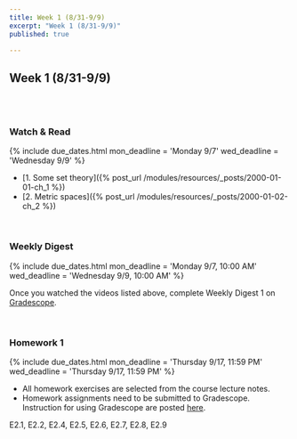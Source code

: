 ```yaml
---
title: Week 1 (8/31-9/9)
excerpt: "Week 1 (8/31-9/9)"
published: true

---
```


## Week 1 (8/31-9/9)

<br/>
<br/>


### Watch & Read

{% include due_dates.html
mon_deadline = 'Monday 9/7'
wed_deadline = 'Wednesday 9/9'
%}



* [1. Some set theory]({% post_url /modules/resources/_posts/2000-01-01-ch_1 %})
* [2. Metric spaces]({% post_url /modules/resources/_posts/2000-01-02-ch_2 %})

<br/>

### Weekly Digest

{% include due_dates.html
mon_deadline = 'Monday 9/7, 10:00 AM'
wed_deadline = 'Wednesday 9/9, 10:00 AM'
%}

Once you watched the videos listed above, complete Weekly Digest 1 on [Gradescope](https://www.gradescope.com).

<br/>

### Homework 1

{% include due_dates.html
mon_deadline = 'Thursday 9/17, 11:59 PM'
wed_deadline = 'Thursday 9/17, 11:59 PM'
%}


* All homework exercises are selected from the course lecture notes.
* Homework assignments need to be submitted to Gradescope. Instruction for
using Gradescope are posted [here](https://www.ubgradescope.info/).

E2.1, E2.2, E2.4, E2.5, E2.6, E2.7, E2.8, E2.9
